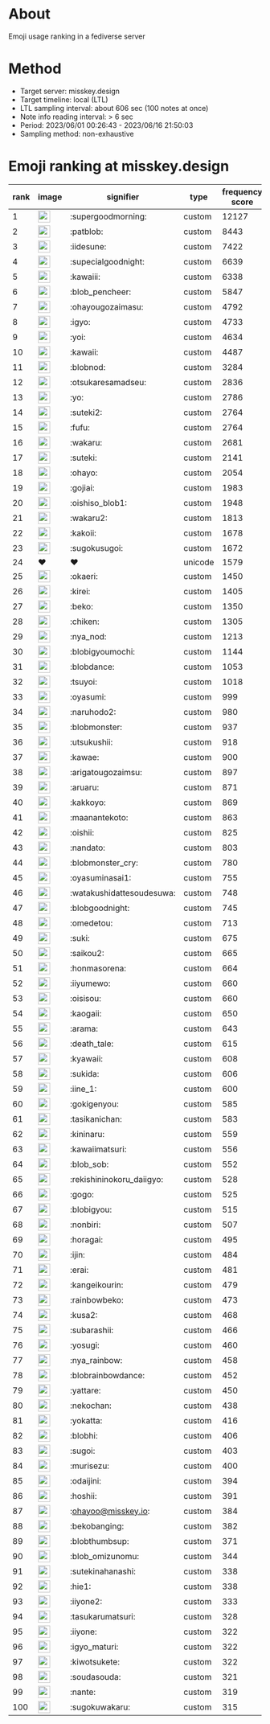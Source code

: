 # About
Emoji usage ranking in a fediverse server

# Method
- Target server: misskey.design
- Target timeline: local (LTL)
- LTL sampling interval: about 606 sec (100 notes at once)
- Note info reading interval: > 6 sec
- Period: 2023/06/01 00:26:43 - 2023/06/16 21:50:03 
- Sampling method: non-exhaustive

# Emoji ranking at misskey.design

|rank|image|signifier|type|frequency score|
|----|----|----|----|----|
|1|<img height="24" src="https://misskey.design/emoji/supergoodmorning.webp">|:supergoodmorning:|custom|12127|
|2|<img height="24" src="https://misskey.design/emoji/patblob.webp">|:patblob:|custom|8443|
|3|<img height="24" src="https://misskey.design/emoji/iidesune.webp">|:iidesune:|custom|7422|
|4|<img height="24" src="https://misskey.design/emoji/supecialgoodnight.webp">|:supecialgoodnight:|custom|6639|
|5|<img height="24" src="https://misskey.design/emoji/kawaiii.webp">|:kawaiii:|custom|6338|
|6|<img height="24" src="https://misskey.design/emoji/blob_pencheer.webp">|:blob_pencheer:|custom|5847|
|7|<img height="24" src="https://misskey.design/emoji/ohayougozaimasu.webp">|:ohayougozaimasu:|custom|4792|
|8|<img height="24" src="https://misskey.design/emoji/igyo.webp">|:igyo:|custom|4733|
|9|<img height="24" src="https://misskey.design/emoji/yoi.webp">|:yoi:|custom|4634|
|10|<img height="24" src="https://misskey.design/emoji/kawaii.webp">|:kawaii:|custom|4487|
|11|<img height="24" src="https://misskey.design/emoji/blobnod.webp">|:blobnod:|custom|3284|
|12|<img height="24" src="https://misskey.design/emoji/otsukaresamadseu.webp">|:otsukaresamadseu:|custom|2836|
|13|<img height="24" src="https://misskey.design/emoji/yo.webp">|:yo:|custom|2786|
|14|<img height="24" src="https://misskey.design/emoji/suteki2.webp">|:suteki2:|custom|2764|
|15|<img height="24" src="https://misskey.design/emoji/fufu.webp">|:fufu:|custom|2764|
|16|<img height="24" src="https://misskey.design/emoji/wakaru.webp">|:wakaru:|custom|2681|
|17|<img height="24" src="https://misskey.design/emoji/suteki.webp">|:suteki:|custom|2141|
|18|<img height="24" src="https://misskey.design/emoji/ohayo.webp">|:ohayo:|custom|2054|
|19|<img height="24" src="https://misskey.design/emoji/gojiai.webp">|:gojiai:|custom|1983|
|20|<img height="24" src="https://misskey.design/emoji/oishiso_blob1.webp">|:oishiso_blob1:|custom|1948|
|21|<img height="24" src="https://misskey.design/emoji/wakaru2.webp">|:wakaru2:|custom|1813|
|22|<img height="24" src="https://misskey.design/emoji/kakoii.webp">|:kakoii:|custom|1678|
|23|<img height="24" src="https://misskey.design/emoji/sugokusugoi.webp">|:sugokusugoi:|custom|1672|
|24|❤|❤|unicode|1579|
|25|<img height="24" src="https://misskey.design/emoji/okaeri.webp">|:okaeri:|custom|1450|
|26|<img height="24" src="https://misskey.design/emoji/kirei.webp">|:kirei:|custom|1405|
|27|<img height="24" src="https://misskey.design/emoji/beko.webp">|:beko:|custom|1350|
|28|<img height="24" src="https://misskey.design/emoji/chiken.webp">|:chiken:|custom|1305|
|29|<img height="24" src="https://misskey.design/emoji/nya_nod.webp">|:nya_nod:|custom|1213|
|30|<img height="24" src="https://misskey.design/emoji/blobigyoumochi.webp">|:blobigyoumochi:|custom|1144|
|31|<img height="24" src="https://misskey.design/emoji/blobdance.webp">|:blobdance:|custom|1053|
|32|<img height="24" src="https://misskey.design/emoji/tsuyoi.webp">|:tsuyoi:|custom|1018|
|33|<img height="24" src="https://misskey.design/emoji/oyasumi.webp">|:oyasumi:|custom|999|
|34|<img height="24" src="https://misskey.design/emoji/naruhodo2.webp">|:naruhodo2:|custom|980|
|35|<img height="24" src="https://misskey.design/emoji/blobmonster.webp">|:blobmonster:|custom|937|
|36|<img height="24" src="https://misskey.design/emoji/utsukushii.webp">|:utsukushii:|custom|918|
|37|<img height="24" src="https://misskey.design/emoji/kawae.webp">|:kawae:|custom|900|
|38|<img height="24" src="https://misskey.design/emoji/arigatougozaimsu.webp">|:arigatougozaimsu:|custom|897|
|39|<img height="24" src="https://misskey.design/emoji/aruaru.webp">|:aruaru:|custom|871|
|40|<img height="24" src="https://misskey.design/emoji/kakkoyo.webp">|:kakkoyo:|custom|869|
|41|<img height="24" src="https://misskey.design/emoji/maanantekoto.webp">|:maanantekoto:|custom|863|
|42|<img height="24" src="https://misskey.design/emoji/oishii.webp">|:oishii:|custom|825|
|43|<img height="24" src="https://misskey.design/emoji/nandato.webp">|:nandato:|custom|803|
|44|<img height="24" src="https://misskey.design/emoji/blobmonster_cry.webp">|:blobmonster_cry:|custom|780|
|45|<img height="24" src="https://misskey.design/emoji/oyasuminasai1.webp">|:oyasuminasai1:|custom|755|
|46|<img height="24" src="https://misskey.design/emoji/watakushidattesoudesuwa.webp">|:watakushidattesoudesuwa:|custom|748|
|47|<img height="24" src="https://misskey.design/emoji/blobgoodnight.webp">|:blobgoodnight:|custom|745|
|48|<img height="24" src="https://misskey.design/emoji/omedetou.webp">|:omedetou:|custom|713|
|49|<img height="24" src="https://misskey.design/emoji/suki.webp">|:suki:|custom|675|
|50|<img height="24" src="https://misskey.design/emoji/saikou2.webp">|:saikou2:|custom|665|
|51|<img height="24" src="https://misskey.design/emoji/honmasorena.webp">|:honmasorena:|custom|664|
|52|<img height="24" src="https://misskey.design/emoji/iiyumewo.webp">|:iiyumewo:|custom|660|
|53|<img height="24" src="https://misskey.design/emoji/oisisou.webp">|:oisisou:|custom|660|
|54|<img height="24" src="https://misskey.design/emoji/kaogaii.webp">|:kaogaii:|custom|650|
|55|<img height="24" src="https://misskey.design/emoji/arama.webp">|:arama:|custom|643|
|56|<img height="24" src="https://misskey.design/emoji/death_tale.webp">|:death_tale:|custom|615|
|57|<img height="24" src="https://misskey.design/emoji/kyawaii.webp">|:kyawaii:|custom|608|
|58|<img height="24" src="https://misskey.design/emoji/sukida.webp">|:sukida:|custom|606|
|59|<img height="24" src="https://misskey.design/emoji/iine_1.webp">|:iine_1:|custom|600|
|60|<img height="24" src="https://misskey.design/emoji/gokigenyou.webp">|:gokigenyou:|custom|585|
|61|<img height="24" src="https://misskey.design/emoji/tasikanichan.webp">|:tasikanichan:|custom|583|
|62|<img height="24" src="https://misskey.design/emoji/kininaru.webp">|:kininaru:|custom|559|
|63|<img height="24" src="https://misskey.design/emoji/kawaiimatsuri.webp">|:kawaiimatsuri:|custom|556|
|64|<img height="24" src="https://misskey.design/emoji/blob_sob.webp">|:blob_sob:|custom|552|
|65|<img height="24" src="https://misskey.design/emoji/rekishininokoru_daiigyo.webp">|:rekishininokoru_daiigyo:|custom|528|
|66|<img height="24" src="https://misskey.design/emoji/gogo.webp">|:gogo:|custom|525|
|67|<img height="24" src="https://misskey.design/emoji/blobigyou.webp">|:blobigyou:|custom|515|
|68|<img height="24" src="https://misskey.design/emoji/nonbiri.webp">|:nonbiri:|custom|507|
|69|<img height="24" src="https://misskey.design/emoji/horagai.webp">|:horagai:|custom|495|
|70|<img height="24" src="https://misskey.design/emoji/ijin.webp">|:ijin:|custom|484|
|71|<img height="24" src="https://misskey.design/emoji/erai.webp">|:erai:|custom|481|
|72|<img height="24" src="https://misskey.design/emoji/kangeikourin.webp">|:kangeikourin:|custom|479|
|73|<img height="24" src="https://misskey.design/emoji/rainbowbeko.webp">|:rainbowbeko:|custom|473|
|74|<img height="24" src="https://misskey.design/emoji/kusa2.webp">|:kusa2:|custom|468|
|75|<img height="24" src="https://misskey.design/emoji/subarashii.webp">|:subarashii:|custom|466|
|76|<img height="24" src="https://misskey.design/emoji/yosugi.webp">|:yosugi:|custom|460|
|77|<img height="24" src="https://misskey.design/emoji/nya_rainbow.webp">|:nya_rainbow:|custom|458|
|78|<img height="24" src="https://misskey.design/emoji/blobrainbowdance.webp">|:blobrainbowdance:|custom|452|
|79|<img height="24" src="https://misskey.design/emoji/yattare.webp">|:yattare:|custom|450|
|80|<img height="24" src="https://misskey.design/emoji/nekochan.webp">|:nekochan:|custom|438|
|81|<img height="24" src="https://misskey.design/emoji/yokatta.webp">|:yokatta:|custom|416|
|82|<img height="24" src="https://misskey.design/emoji/blobhi.webp">|:blobhi:|custom|406|
|83|<img height="24" src="https://misskey.design/emoji/sugoi.webp">|:sugoi:|custom|403|
|84|<img height="24" src="https://misskey.design/emoji/murisezu.webp">|:murisezu:|custom|400|
|85|<img height="24" src="https://misskey.design/emoji/odaijini.webp">|:odaijini:|custom|394|
|86|<img height="24" src="https://misskey.design/emoji/hoshii.webp">|:hoshii:|custom|391|
|87|<img height="24" src="https://misskey.design/emoji/ohayoo.webp">|:ohayoo@misskey.io:|custom|384|
|88|<img height="24" src="https://misskey.design/emoji/bekobanging.webp">|:bekobanging:|custom|382|
|89|<img height="24" src="https://misskey.design/emoji/blobthumbsup.webp">|:blobthumbsup:|custom|371|
|90|<img height="24" src="https://misskey.design/emoji/blob_omizunomu.webp">|:blob_omizunomu:|custom|344|
|91|<img height="24" src="https://misskey.design/emoji/sutekinahanashi.webp">|:sutekinahanashi:|custom|338|
|92|<img height="24" src="https://misskey.design/emoji/hie1.webp">|:hie1:|custom|338|
|93|<img height="24" src="https://misskey.design/emoji/iiyone2.webp">|:iiyone2:|custom|333|
|94|<img height="24" src="https://misskey.design/emoji/tasukarumatsuri.webp">|:tasukarumatsuri:|custom|328|
|95|<img height="24" src="https://misskey.design/emoji/iiyone.webp">|:iiyone:|custom|322|
|96|<img height="24" src="https://misskey.design/emoji/igyo_maturi.webp">|:igyo_maturi:|custom|322|
|97|<img height="24" src="https://misskey.design/emoji/kiwotsukete.webp">|:kiwotsukete:|custom|322|
|98|<img height="24" src="https://misskey.design/emoji/soudasouda.webp">|:soudasouda:|custom|321|
|99|<img height="24" src="https://misskey.design/emoji/nante.webp">|:nante:|custom|319|
|100|<img height="24" src="https://misskey.design/emoji/sugokuwakaru.webp">|:sugokuwakaru:|custom|315|
